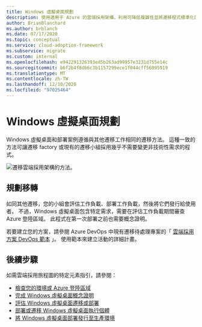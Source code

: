 ```yaml
---
title: Windows 虛擬桌面規劃
description: 使用適用于 Azure 的雲端採用架構，利用可降低複雜性並將遷移程式標準化的最佳作法，來規劃您的 Windows 虛擬桌面遷移。
author: BrianBlanchard
ms.author: brblanch
ms.date: 07/17/2020
ms.topic: conceptual
ms.service: cloud-adoption-framework
ms.subservice: migrate
ms.custom: internal
ms.openlocfilehash: e942291326393ed5b263ad99957e3231d755e14c
ms.sourcegitcommit: b6f2b4f8db6c3b1157299ece1f044cff56895919
ms.translationtype: MT
ms.contentlocale: zh-TW
ms.lasthandoff: 12/10/2020
ms.locfileid: "97025464"
---
```

# <a name="windows-virtual-desktop-planning"></a>Windows 虛擬桌面規劃

Windows 虛擬桌面和部署案例遵循與其他遷移工作相同的遷移方法。 這種一致的方法可讓遷移 factory 或現有的遷移小組採用幾乎不需要變更非技術性需求的程式。

![遷移雲端採用架構的方法。](../../_images/migrate/methodology.png)

## <a name="plan-your-migration"></a>規劃移轉

如同其他遷移，您的小組會評估工作負載、部署工作負載，然後將它們發行給使用者。 不過，Windows 虛擬桌面包含特定需求，需要在評估工作負載期間審查 Azure 登陸區域。 此程式在第一次部署之前也需要概念證明。

若要建立您的方案，請參閱 Azure DevOps 中現有遷移待處理專案的「 [雲端採用方案 DevOps 範本](../../plan/template.md) 」。 使用範本來建立活動的詳細計畫。

## <a name="next-steps"></a>後續步驟

如需雲端採用旅程圖的特定元素指引，請參閱：

- [檢查您的環境或 Azure 登陸區域](./ready.md)
- [完成 Windows 虛擬桌面概念證明](./proof-of-concept.md)
- [評估 Windows 虛擬桌面遷移或部署](./migrate-assess.md)
- [部署或遷移 Windows 虛擬桌面執行個體](./migrate-deploy.md)
- [將 Windows 虛擬桌面部署發行至生產環境](./migrate-release.md)
